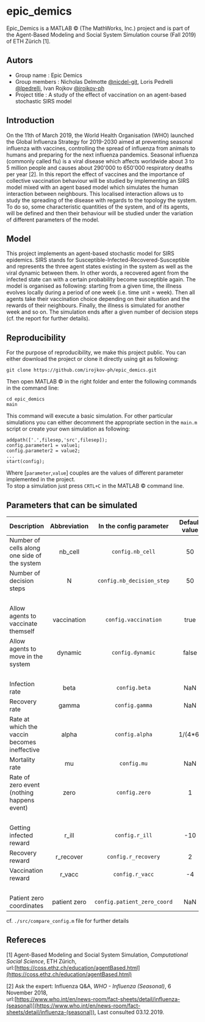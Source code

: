 # epic_demics

Epic_Demics is a MATLAB &copy; (The MathWorks, Inc.) project and is part of the Agent-Based Modeling and Social System Simulation course (Fall 2019) of ETH Zürich [1].

## Autors

 - Group name : Epic Demics
 - Group members : Nicholas Delmotte [@nicdel-git](https://github.com/nicdel-git), Loris Pedrelli [@lpedrelli](https://github.com/lpedrelli), Ivan Rojkov [@irojkov-ph](https://github.com/irojkov-ph)
 - Project title : A study of the effect of vaccination on an agent-based stochastic SIRS model

## Introduction
On the 11th of March 2019, the World Health Organisation (WHO) launched the Global Influenza Strategy for 2019-2030 aimed at preventing seasonal influenza with vaccines, controlling the spread of influenza from animals to humans and preparing for the next influenza pandemics. Seasonal influenza (commonly called flu) is a viral disease which affects worldwide about 3 to 5 million people and causes about 290'000 to 650'000 respiratory deaths per year [2]. In this report the effect of vaccines and the importance of collective vaccination behaviour will be studied by implementing an SIRS model mixed with an agent based model which simulates the human interaction between neighbours. This localised interaction allows us to study the spreading of the disease with regards to the topology the system. To do so, some characteristic quantities of the system, and of its agents, will be defined and then their behaviour will be studied under the variation of different parameters of the model.

## Model

This project implements an agent-based stochastic model for SIRS epidemics. SIRS stands for Susceptible-Infected-Recovered-Susceptible and represents the three agent states existing in the system as well as the viral dynamic between them. In other words, a recovered agent from the infected state can with a certain probability become susceptible again.
The model is organised as following: starting from a given time, the illness evolves locally during a period of one week (i.e. time unit = week). Then all agents take their vaccination choice depending on their situation and the rewards of their neighbours. Finally, the illness is simulated for another week and so on. The simulation ends after a given number of decision steps (cf. the report for further details).

## Reproducibility

For the purpose of reproducibility, we make this project public. You can either download the project or clone it directly using git as following:
```
git clone https://github.com/irojkov-ph/epic_demics.git
```
Then open MATLAB &copy; in the right folder and enter the following commands in the command line:
```
cd epic_demics
main
```
This command will execute a basic simulation. For other particular simulations you can either decomment the appropriate section in the `main.m` script or create your own simulation as following:
```
addpath(['.',filesep,'src',filesep]);
config.parameter1 = value1;
config.parameter2 = value2;
...
start(config);
```
Where [`parameter`,`value`] couples are the values of different parameter implemented in the project. <br>
To stop a simulation just press `CRTL+C` in the MATLAB &copy; command line.

## Parameters that can be simulated

| Description                                       | Abbreviation   | In the config parameter    | Default value | 
|---------------------------------------------------|:--------------:|:--------------------------:|:-------------:|
| Number of cells along <br> one side of the system | nb_cell        | `config.nb_cell`           | 50            |
| Number of decision steps                          | N              | `config.nb_decision_step`  | 50            |
| <br>                                              |                |                            |               |
| Allow agents to vaccinate themself                | vaccination    | `config.vaccination`       | true          |
| Allow agents to move in the system                | dynamic        | `config.dynamic`           | false         |
| <br>                                              |                |                            |               |
| Infection rate                                    | beta           | `config.beta`              | NaN           |
| Recovery rate                                     | gamma          | `config.gamma`             | NaN           |
| Rate at which the vaccin <br>becomes ineffective  | alpha          | `config.alpha`             | 1/(4*6)       |
| Mortality rate                                    | mu             | `config.mu`                | NaN           |
| Rate of zero event <br> (nothing happens event)   | zero           | `config.zero`              | 1             |
| <br>                                              |                |                            |               |
| Getting infected reward                           | r_ill          | `config.r_ill`             | -10           |
| Recovery reward                                   | r_recover      | `config.r_recovery`        | 2             |
| Vaccination reward                                | r_vacc         | `config.r_vacc`            | -4            |
| <br>                                              |                |                            |               |
| Patient zero coordinates                          | patient zero   | `config.patient_zero_coord`| NaN           |


cf. `./src/compare_config.m` file for further details

## Refereces

[1] Agent-Based Modeling and Social System Simulation, _Computational Social Science_, ETH Zürich, <br>  url:[https://coss.ethz.ch/education/agentBased.html](https://coss.ethz.ch/education/agentBased.html)

[2] Ask the expert: Influenza Q&A, _WHO - Influenza (Seasonal)_,  6 November 2018, <br> url:[https://www.who.int/en/news-room/fact-sheets/detail/influenza-(seasonal)](https://www.who.int/en/news-room/fact-sheets/detail/influenza-(seasonal)), Last consulted 03.12.2019.
 






